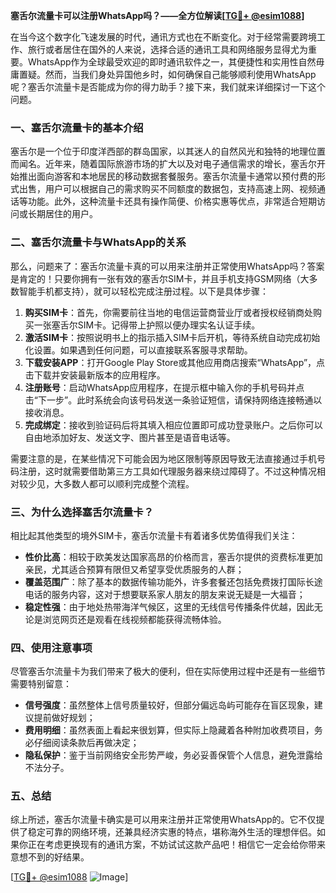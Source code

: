 **塞舌尔流量卡可以注册WhatsApp吗？——全方位解读[[TG💪+ @esim1088](https://t.me/s/esim1088)]**

在当今这个数字化飞速发展的时代，通讯方式也在不断变化。对于经常需要跨境工作、旅行或者居住在国外的人来说，选择合适的通讯工具和网络服务显得尤为重要。WhatsApp作为全球最受欢迎的即时通讯软件之一，其便捷性和实用性自然毋庸置疑。然而，当我们身处异国他乡时，如何确保自己能够顺利使用WhatsApp呢？塞舌尔流量卡是否能成为你的得力助手？接下来，我们就来详细探讨一下这个问题。

### 一、塞舌尔流量卡的基本介绍

塞舌尔是一个位于印度洋西部的群岛国家，以其迷人的自然风光和独特的地理位置而闻名。近年来，随着国际旅游市场的扩大以及对电子通信需求的增长，塞舌尔开始推出面向游客和本地居民的移动数据套餐服务。塞舌尔流量卡通常以预付费的形式出售，用户可以根据自己的需求购买不同额度的数据包，支持高速上网、视频通话等功能。此外，这种流量卡还具有操作简便、价格实惠等优点，非常适合短期访问或长期居住的用户。

### 二、塞舌尔流量卡与WhatsApp的关系

那么，问题来了：塞舌尔流量卡真的可以用来注册并正常使用WhatsApp吗？答案是肯定的！只要你拥有一张有效的塞舌尔SIM卡，并且手机支持GSM网络（大多数智能手机都支持），就可以轻松完成注册过程。以下是具体步骤：

1. **购买SIM卡**：首先，你需要前往当地的电信运营商营业厅或者授权经销商处购买一张塞舌尔SIM卡。记得带上护照以便办理实名认证手续。
2. **激活SIM卡**：按照说明书上的指示插入SIM卡后开机，等待系统自动完成初始化设置。如果遇到任何问题，可以直接联系客服寻求帮助。
3. **下载安装APP**：打开Google Play Store或其他应用商店搜索“WhatsApp”，点击下载并安装最新版本的应用程序。
4. **注册账号**：启动WhatsApp应用程序，在提示框中输入你的手机号码并点击“下一步”。此时系统会向该号码发送一条验证短信，请保持网络连接畅通以接收消息。
5. **完成绑定**：接收到验证码后将其填入相应位置即可成功登录账户。之后你可以自由地添加好友、发送文字、图片甚至是语音电话等。

需要注意的是，在某些情况下可能会因为地区限制等原因导致无法直接通过手机号码注册，这时就需要借助第三方工具如代理服务器来绕过障碍了。不过这种情况相对较少见，大多数人都可以顺利完成整个流程。

### 三、为什么选择塞舌尔流量卡？

相比起其他类型的境外SIM卡，塞舌尔流量卡有着诸多优势值得我们关注：

- **性价比高**：相较于欧美发达国家高昂的价格而言，塞舌尔提供的资费标准更加亲民，尤其适合预算有限但又希望享受优质服务的人群；
- **覆盖范围广**：除了基本的数据传输功能外，许多套餐还包括免费拨打国际长途电话的服务内容，这对于想要联系家人朋友的朋友来说无疑是一大福音；
- **稳定性强**：由于地处热带海洋气候区，这里的无线信号传播条件优越，因此无论是浏览网页还是观看在线视频都能获得流畅体验。

### 四、使用注意事项

尽管塞舌尔流量卡为我们带来了极大的便利，但在实际使用过程中还是有一些细节需要特别留意：

- **信号强度**：虽然整体上信号质量较好，但部分偏远岛屿可能存在盲区现象，建议提前做好规划；
- **费用明细**：虽然表面上看起来很划算，但实际上隐藏着各种附加收费项目，务必仔细阅读条款后再做决定；
- **隐私保护**：鉴于当前网络安全形势严峻，务必妥善保管个人信息，避免泄露给不法分子。

### 五、总结

综上所述，塞舌尔流量卡确实是可以用来注册并正常使用WhatsApp的。它不仅提供了稳定可靠的网络环境，还兼具经济实惠的特点，堪称海外生活的理想伴侣。如果你正在考虑更换现有的通讯方案，不妨试试这款产品吧！相信它一定会给你带来意想不到的好结果。

[[TG💪+ @esim1088](https://t.me/s/esim1088) ![Image](https://i.postimg.cc/4NQfJmqS/Snipaste-2025-05-13-00-14-12.png)]